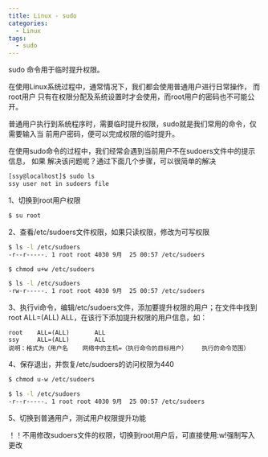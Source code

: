 ```yaml
---
title: Linux - sudo
categories:
  - Linux
tags:
  - sudo
---
```


sudo 命令用于临时提升权限。

<!--more-->

在使用Linux系统过程中，通常情况下，我们都会使用普通用户进行日常操作， 而root用户
只有在权限分配及系统设置时才会使用，而root用户的密码也不可能公开。

普通用户执行到系统程序时，需要临时提升权限，sudo就是我们常用的命令，仅需要输入当
前用户密码，便可以完成权限的临时提升。

在使用sudo命令的过程中，我们经常会遇到当前用户不在sudoers文件中的提示信息， 如果
解决该问题呢？通过下面几个步骤，可以很简单的解决

```bash
[ssy@localhost]$ sudo ls
ssy user not in sudoers file
```

1、切换到root用户权限

```bash
$ su root
```

2、查看/etc/sudoers文件权限，如果只读权限，修改为可写权限

```bash
$ ls -l /etc/sudoers
-r--r-----. 1 root root 4030 9月  25 00:57 /etc/sudoers

$ chmod u+w /etc/sudoers

$ ls -l /etc/sudoers
-rw-r-----. 1 root root 4030 9月  25 00:57 /etc/sudoers
```

3、执行vi命令，编辑/etc/sudoers文件，添加要提升权限的用户；在文件中找到root
ALL=(ALL) ALL，在该行下添加提升权限的用户信息，如：

    root    ALL=(ALL)       ALL
    ssy     ALL=(ALL)       ALL
    说明：格式为（用户名    网络中的主机=（执行命令的目标用户）    执行的命令范围）

4、保存退出，并恢复/etc/sudoers的访问权限为440

```bash
$ chmod u-w /etc/sudoers

$ ls -l /etc/sudoers
-r--r-----. 1 root root 4030 9月  25 00:57 /etc/sudoers
```

5、切换到普通用户，测试用户权限提升功能

！！不用修改sudoers文件的权限，切换到root用户后，可直接使用:w!强制写入更改


